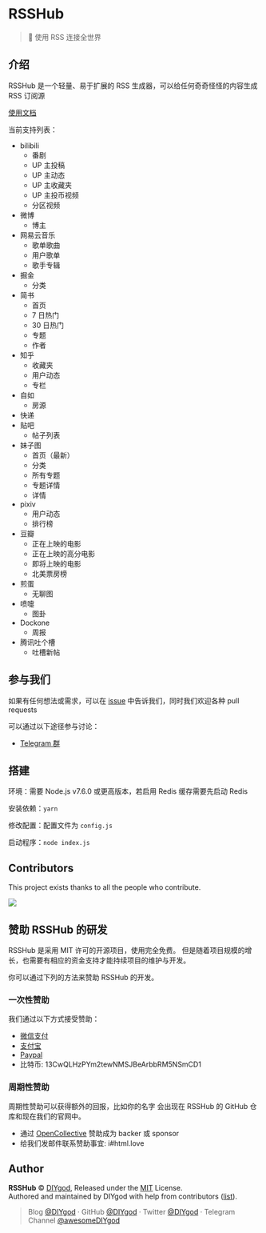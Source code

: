 # RSSHub

> 🍭 使用 RSS 连接全世界

## 介绍

RSSHub 是一个轻量、易于扩展的 RSS 生成器，可以给任何奇奇怪怪的内容生成 RSS 订阅源

[使用文档](https://rsshub.js.org)

当前支持列表：

- bilibili
  - 番剧
  - UP 主投稿
  - UP 主动态
  - UP 主收藏夹
  - UP 主投币视频
  - 分区视频
- 微博
  - 博主
- 网易云音乐
  - 歌单歌曲
  - 用户歌单
  - 歌手专辑
- 掘金
  - 分类
- 简书
  - 首页
  - 7 日热门
  - 30 日热门
  - 专题
  - 作者
- 知乎
  - 收藏夹
  - 用户动态
  - 专栏
- 自如
  - 房源
- 快递
- 贴吧
  - 帖子列表
- 妹子图
  - 首页（最新）
  - 分类
  - 所有专题
  - 专题详情
  - 详情
- pixiv
  - 用户动态
  - 排行榜
- 豆瓣
  - 正在上映的电影
  - 正在上映的高分电影
  - 即将上映的电影
  - 北美票房榜
- 煎蛋
  - 无聊图
- 喷嚏
  - 图卦
- Dockone
  - 周报
- 腾讯吐个槽
  - 吐槽新帖

## 参与我们

如果有任何想法或需求，可以在 [issue](https://github.com/DIYgod/RSSHub/issues) 中告诉我们，同时我们欢迎各种 pull requests

可以通过以下途径参与讨论：

- [Telegram 群](https://t.me/rsshub)

## 搭建

环境：需要 Node.js v7.6.0 或更高版本，若启用 Redis 缓存需要先启动 Redis

安装依赖：`yarn`

修改配置：配置文件为 `config.js`

启动程序：`node index.js`

## Contributors

This project exists thanks to all the people who contribute.

<a href="https://github.com/DIYgod/RSSHub/graphs/contributors"><img src="https://opencollective.com/RSSHub/contributors.svg?width=890&button=false" /></a>

## 赞助 RSSHub 的研发

RSSHub 是采用 MIT 许可的开源项目，使用完全免费。 但是随着项目规模的增长，也需要有相应的资金支持才能持续项目的维护与开发。

你可以通过下列的方法来赞助 RSSHub 的开发。

### 一次性赞助

我们通过以下方式接受赞助：

- [微信支付](https://i.imgur.com/aq6PtWa.png)
- [支付宝](https://i.imgur.com/wv1Pj2k.png)
- [Paypal](https://www.paypal.me/DIYgod)
- 比特币: 13CwQLHzPYm2tewNMSJBeArbbRM5NSmCD1

### 周期性赞助

周期性赞助可以获得额外的回报，比如你的名字 会出现在 RSSHub 的 GitHub 仓库和现在我们的官网中。

- 通过 [OpenCollective](https://opencollective.com/RSSHub) 赞助成为 backer 或 sponsor
- 给我们发邮件联系赞助事宜: i#html.love

## Author

**RSSHub** © [DIYgod](https://github.com/DIYgod), Released under the [MIT](./LICENSE) License.<br>
Authored and maintained by DIYgod with help from contributors ([list](https://github.com/DIYgod/RSSHub/contributors)).

> Blog [@DIYgod](https://diygod.me) · GitHub [@DIYgod](https://github.com/DIYgod) · Twitter [@DIYgod](https://twitter.com/DIYgod) · Telegram Channel [@awesomeDIYgod](https://t.me/awesomeDIYgod)
